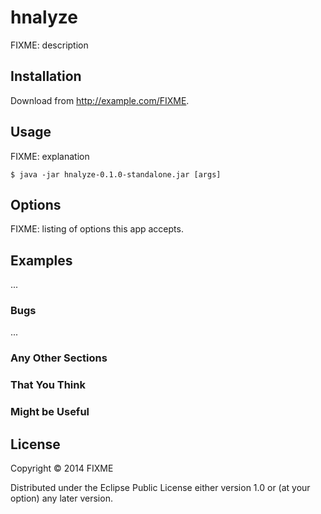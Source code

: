 # hnalyze

FIXME: description

## Installation

Download from http://example.com/FIXME.

## Usage

FIXME: explanation

    $ java -jar hnalyze-0.1.0-standalone.jar [args]

## Options

FIXME: listing of options this app accepts.

## Examples

...

### Bugs

...

### Any Other Sections
### That You Think
### Might be Useful

## License

Copyright © 2014 FIXME

Distributed under the Eclipse Public License either version 1.0 or (at
your option) any later version.
